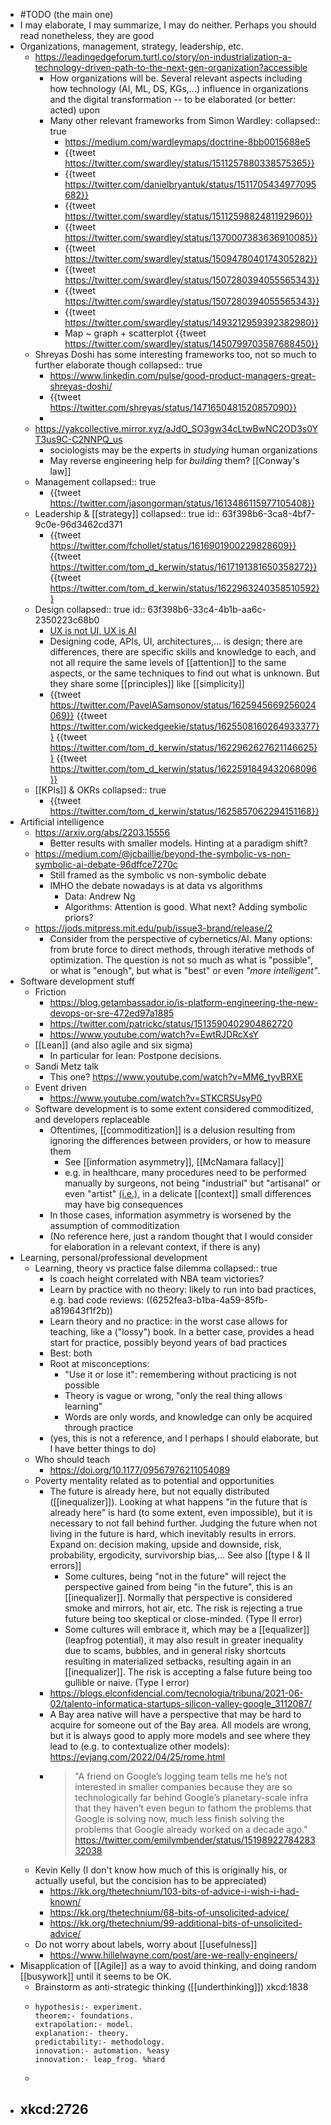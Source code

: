 - #TODO (the main one)
- I may elaborate, I may summarize, I may do neither. Perhaps you should read nonetheless, they are good
- Organizations, management, strategy, leadership, etc.
	- https://leadingedgeforum.turtl.co/story/on-industrialization-a-technology-driven-path-to-the-next-gen-organization?accessible
		- How organizations will be. Several relevant aspects including how technology (AI, ML, DS, KGs,...) influence in organizations and the digital transformation -- to be elaborated (or better: acted) upon
		- Many other relevant frameworks from Simon Wardley:
		  collapsed:: true
			- https://medium.com/wardleymaps/doctrine-8bb0015688e5
			- {{tweet https://twitter.com/swardley/status/1511257880338575365}}
			- {{tweet https://twitter.com/danielbryantuk/status/1511705434977095682}}
			- {{tweet https://twitter.com/swardley/status/1511259882481192960}}
			- {{tweet https://twitter.com/swardley/status/1370007383636910085}}
			- {{tweet https://twitter.com/swardley/status/1509478040174305282}}
			- {{tweet https://twitter.com/swardley/status/1507280394055565343}}
			- {{tweet https://twitter.com/swardley/status/1507280394055565343}}
			- {{tweet https://twitter.com/swardley/status/1493212959392382980}}
			- Map ~ graph + scatterplot
			  {{tweet https://twitter.com/swardley/status/1450799703587688450}}
	- Shreyas Doshi has some interesting frameworks too, not so much to further elaborate though
	  collapsed:: true
		- https://www.linkedin.com/pulse/good-product-managers-great-shreyas-doshi/
		- {{tweet https://twitter.com/shreyas/status/1471650481520857090}}
		-
	- https://yakcollective.mirror.xyz/aJdO_SO3gw34cLtwBwNC2OD3s0YT3us9C-C2NNPQ_us
		- sociologists may be the experts in _studying_ human organizations
		- May reverse engineering help for _building_ them? [[Conway's law]]
	- Management
	  collapsed:: true
		- {{tweet https://twitter.com/jasongorman/status/1613486115977105408}}
	- Leadership & [[strategy]]
	  collapsed:: true
	  id:: 63f398b6-3ca8-4bf7-9c0e-96d3462cd371
		- {{tweet https://twitter.com/fchollet/status/1616901900229828609}} {{tweet https://twitter.com/tom_d_kerwin/status/1617191381650358272}} {{tweet https://twitter.com/tom_d_kerwin/status/1622963240358510592}}
	- Design
	  collapsed:: true
	  id:: 63f398b6-33c4-4b1b-aa6c-2350223c68b0
		- [UX is not UI, UX is AI](https://jmora.tumblr.com/post/130866690535/ux-is-not-ui-ux-is-ai)
		- Designing code, APIs, UI, architectures,… is design; there are differences, there are specific skills and knowledge to each, and not all require the same levels of [[attention]] to the same aspects, or the same techniques to find out what is unknown. But they share some [[principles]] like [[simplicity]]
		- {{tweet https://twitter.com/PavelASamsonov/status/1625945669256024069}} {{tweet https://twitter.com/wickedgeekie/status/1625508160264933377}} {{tweet https://twitter.com/tom_d_kerwin/status/1622962627621146625}} {{tweet https://twitter.com/tom_d_kerwin/status/1622591849432068096}}
	- [[KPIs]] & OKRs
	  collapsed:: true
		- {{tweet https://twitter.com/tom_d_kerwin/status/1625857062294151168}}
- Artificial intelligence
	- https://arxiv.org/abs/2203.15556
		- Better results with smaller models. Hinting at a paradigm shift?
	- https://medium.com/@jcbaillie/beyond-the-symbolic-vs-non-symbolic-ai-debate-96dffce7270c
		- Still framed as the symbolic vs non-symbolic debate
		- IMHO the debate nowadays is at data vs algorithms
			- Data: Andrew Ng
			- Algorithms: Attention is good. What next? Adding symbolic priors?
	- https://jods.mitpress.mit.edu/pub/issue3-brand/release/2
		- Consider from the perspective of cybernetics/AI. Many options: from brute force to direct methods, through iterative methods of optimization. The question is not so much as what is "possible", or what is "enough", but what is "best" or even _"more intelligent"_.
- Software development stuff
	- Friction
		- https://blog.getambassador.io/is-platform-engineering-the-new-devops-or-sre-472ed97a1885
		- https://twitter.com/patrickc/status/1513590402904862720
		- https://www.youtube.com/watch?v=EwtRJDRcXsY
	- [[Lean]] (and also agile and six sigma)
		- In particular for lean: Postpone decisions.
	- Sandi Metz talk
		- This one? https://www.youtube.com/watch?v=MM6_tyvBRXE
	- Event driven
		- https://www.youtube.com/watch?v=STKCRSUsyP0
	- Software development is to some extent considered commoditized, and developers replaceable
		- Oftentimes, [[commoditization]] is a delusion resulting from ignoring the differences between providers, or how to measure them
			- See [[information asymmetry]], [[McNamara fallacy]]
			- e.g. in healthcare, many procedures need to be performed manually by surgeons, not being "industrial" but "artisanal" or even "artist" [(i.e.)](https://twitter.com/j_mora/status/1521021673738321921), in a delicate [[context]] small differences may have big consequences
		- In those cases, information asymmetry is worsened by the assumption of commoditization
		- (No reference here, just a random thought that I would consider for elaboration in a relevant context, if there is any)
- Learning, personal/professional development
	- Learning, theory vs practice false dilemma
	  collapsed:: true
		- Is coach height correlated with NBA team victories?
		- Learn by practice with no theory: likely to run into bad practices, e.g. bad code reviews: ((6252fea3-b1ba-4a59-85fb-a819643f1f2b))
		- Learn theory and no practice: in the worst case allows for teaching, like a ("lossy") book. In a better case, provides a head start for practice, possibly beyond years of bad practices
		- Best: both
		- Root at misconceptions:
		  * "Use it or lose it": remembering without practicing is not possible
		  * Theory is vague or wrong, "only the real thing allows learning"
		  * Words are only words, and knowledge can only be acquired through practice
		- (yes, this is not a reference, and I perhaps I should elaborate, but I have better things to do)
	- Who should teach
		- https://doi.org/10.1177/09567976211054089
	- Poverty mentality related as to potential and opportunities
		- The future is already here, but not equally distributed ([[inequalizer]]). Looking at what happens "in the future that is already here" is hard (to some extent, even impossible), but it is necessary to not fall behind further. Judging the future when not living in the future is hard, which inevitably results in errors. Expand on: decision making, upside and downside, risk, probability, ergodicity, survivorship bias,... See also  [[type I & II errors]]
			- Some cultures, being "not in the future" will reject the perspective gained from being "in the future", this is an [[inequalizer]]. Normally that perspective is considered smoke and mirrors, hot air, etc. The risk is rejecting a true future being too skeptical or close-minded. (Type II error)
			- Some cultures will embrace it, which may be a [[equalizer]] (leapfrog potential), it may also result in greater inequality due to scams, bubbles, and in general risky shortcuts resulting in materialized setbacks, resulting again in an [[inequalizer]]. The risk is accepting a false future being too gullible or naive. (Type I error)
		- https://blogs.elconfidencial.com/tecnologia/tribuna/2021-06-02/talento-informatica-startups-silicon-valley-google_3112087/
		- A Bay area native will have a perspective that may be hard to acquire for someone out of the Bay area. All models are wrong,  but it is always good to apply more models and see where they lead to (e.g. to contextualize other models): https://evjang.com/2022/04/25/rome.html
		- > "A friend on Google’s logging team tells me he’s not interested in smaller companies because they are so technologically far behind Google’s planetary-scale infra that they haven’t even begun to fathom the problems that Google is solving now, much less finish solving the problems that Google already worked on a decade ago."
		  https://twitter.com/emilymbender/status/1519892278428332038
	- Kevin Kelly (I don't know how much of this is originally his, or actually useful, but the concision has to be appreciated)
		- https://kk.org/thetechnium/103-bits-of-advice-i-wish-i-had-known/
		- https://kk.org/thetechnium/68-bits-of-unsolicited-advice/
		- https://kk.org/thetechnium/99-additional-bits-of-unsolicited-advice/
	- Do not worry about labels, worry about [[usefulness]]
		- https://www.hillelwayne.com/post/are-we-really-engineers/
- Misapplication of [[Agile]] as a way to avoid thinking, and doing random [[busywork]] until it seems to be OK.
	- Brainstorm as anti-strategic thinking ([[underthinking]]) xkcd:1838
	- ```Prolog-kind_of
	  hypothesis:- experiment.
	  theorem:- foundations.
	  extrapolation:- model.
	  explanation:- theory.
	  predictability:- methodology.
	  innovation:- automation. %easy
	  innovation:- leap_frog. %hard
	  ```
	-
- xkcd:2726
	-
